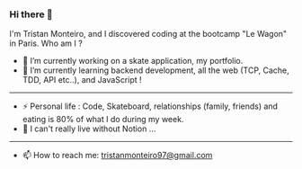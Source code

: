 ### Hi there 👋

I'm Tristan Monteiro, and I discovered coding at the bootcamp "Le Wagon" in Paris. 
Who am I ? 

- 🔭 I’m currently working on a skate application, my portfolio.
- 🌱 I’m currently learning backend development, all the web (TCP, Cache, TDD, API etc..), and JavaScript !
---------------------
- ⚡ Personal life : Code, Skateboard, relationships (family, friends) and eating is 80% of what I do during my week. 
- 💬 I can't really live without Notion ...
---------------------
- 📫 How to reach me: tristanmonteiro97@gmail.com
